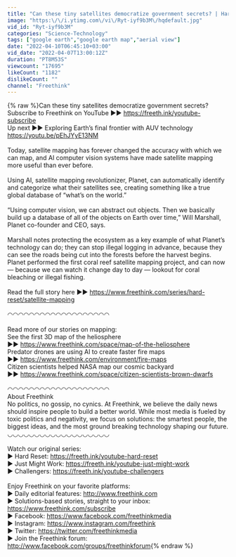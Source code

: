 ```yaml
---
title: "Can these tiny satellites democratize government secrets? | Hard Reset by Freethink"
image: "https:\/\/i.ytimg.com\/vi\/Ryt-iyf9b3M\/hqdefault.jpg"
vid_id: "Ryt-iyf9b3M"
categories: "Science-Technology"
tags: ["google earth","google earth map","aerial view"]
date: "2022-04-10T06:45:10+03:00"
vid_date: "2022-04-07T13:00:12Z"
duration: "PT8M53S"
viewcount: "17695"
likeCount: "1182"
dislikeCount: ""
channel: "Freethink"
---
```

{% raw %}Can these tiny satellites democratize government secrets?<br />Subscribe to Freethink on YouTube ►► <a rel="nofollow" target="blank" href="https://freeth.ink/youtube-subscribe">https://freeth.ink/youtube-subscribe</a><br />Up next ►► Exploring Earth’s final frontier with AUV technology <a rel="nofollow" target="blank" href="https://youtu.be/pEhJYyE13NM">https://youtu.be/pEhJYyE13NM</a><br /><br />Today, satellite mapping has forever changed the accuracy with which we can map, and AI computer vision systems have made satellite mapping more useful than ever before. <br /><br />Using AI, satellite mapping revolutionizer, Planet, can automatically identify and categorize what their satellites see, creating something like a true global database of “what’s on the world.”<br /><br />“Using computer vision, we can abstract out objects. Then we basically build up a database of all of the objects on Earth over time,” Will Marshall, Planet co-founder and CEO, says.  <br /><br />Marshall notes protecting the ecosystem as a key example of what Planet’s technology can do; they can stop illegal logging in advance, because they can see the roads being cut into the forests before the harvest begins. Planet performed the first coral reef satellite mapping project, and can now — because we can watch it change day to day — lookout for coral bleaching or illegal fishing.<br /><br />Read the full story here ►► <a rel="nofollow" target="blank" href="https://www.freethink.com/series/hard-reset/satellite-mapping">https://www.freethink.com/series/hard-reset/satellite-mapping</a> <br /><br />◠◠◠◠◠◠◠◠◠◠◠◠◠◠◠◠◠◠◠<br /><br />Read more of our stories on mapping:<br />See the first 3D map of the heliosphere<br /> ►► <a rel="nofollow" target="blank" href="https://www.freethink.com/space/map-of-the-heliosphere">https://www.freethink.com/space/map-of-the-heliosphere</a> <br />Predator drones are using AI to create faster fire maps<br /> ►► <a rel="nofollow" target="blank" href="https://www.freethink.com/environment/fire-maps">https://www.freethink.com/environment/fire-maps</a> <br />Citizen scientists helped NASA map our cosmic backyard<br /> ►► <a rel="nofollow" target="blank" href="https://www.freethink.com/space/citizen-scientists-brown-dwarfs">https://www.freethink.com/space/citizen-scientists-brown-dwarfs</a> <br /><br />◠◠◠◠◠◠◠◠◠◠◠◠◠◠◠◠◠◠◠<br />About Freethink<br />No politics, no gossip, no cynics. At Freethink, we believe the daily news should inspire people to build a better world. While most media is fueled by toxic politics and negativity, we focus on solutions: the smartest people, the biggest ideas, and the most ground breaking technology shaping our future.<br />◡◡◡◡◡◡◡◡◡◡◡◡◡◡◡◡◡◡◡<br /><br />Watch our original series:<br />► Hard Reset: <a rel="nofollow" target="blank" href="https://freeth.ink/youtube-hard-reset">https://freeth.ink/youtube-hard-reset</a> <br />► Just Might Work: <a rel="nofollow" target="blank" href="https://freeth.ink/youtube-just-might-work">https://freeth.ink/youtube-just-might-work</a> <br />► Challengers: <a rel="nofollow" target="blank" href="https://freeth.ink/youtube-challengers">https://freeth.ink/youtube-challengers</a> <br /><br />Enjoy Freethink on your favorite platforms:<br />► Daily editorial features: <a rel="nofollow" target="blank" href="http://www.freethink.com​">http://www.freethink.com​</a><br />► Solutions-based stories, straight to your inbox: <a rel="nofollow" target="blank" href="https://www.freethink.com/subscribe">https://www.freethink.com/subscribe</a> <br />► Facebook: <a rel="nofollow" target="blank" href="https://www.facebook.com/freethinkmedia​">https://www.facebook.com/freethinkmedia​</a><br />► Instagram: <a rel="nofollow" target="blank" href="https://www.instagram.com/freethink​">https://www.instagram.com/freethink​</a><br />► Twitter: <a rel="nofollow" target="blank" href="https://twitter.com/freethinkmedia​">https://twitter.com/freethinkmedia​</a><br />► Join the Freethink forum: <a rel="nofollow" target="blank" href="http://www.facebook.com/groups/freethinkforum">http://www.facebook.com/groups/freethinkforum</a>{% endraw %}
